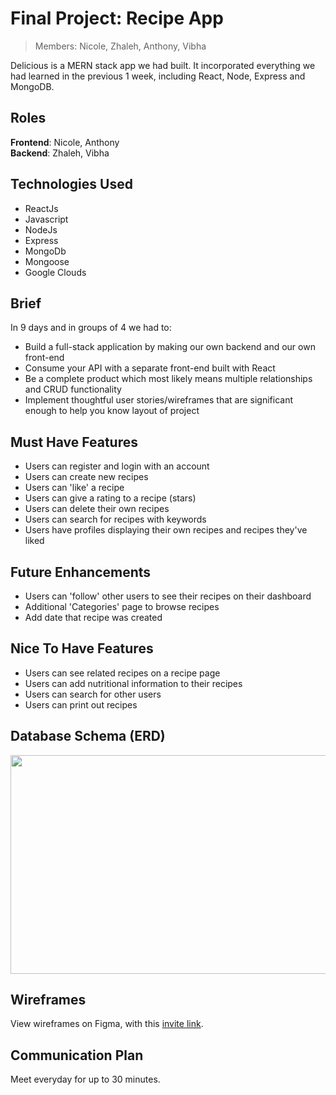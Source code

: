 # Final Project: Recipe App
> Members: Nicole, Zhaleh, Anthony, Vibha

 Delicious is a MERN stack app we had built. It incorporated everything we had learned in the previous 1 week, including React, Node, Express and MongoDB.

## Roles
**Frontend**: Nicole, Anthony<br>
**Backend**: Zhaleh, Vibha

## Technologies Used
<ul>
 <li>ReactJs</li>
 <li>Javascript</li>
 <li>NodeJs</li>
 <li>Express</li>
 <li>MongoDb</li>
 <li>Mongoose</li>
 <li>Google Clouds</li>
</ul>

## Brief
In 9 days and in groups of 4 we had to:
<ul>
 <li>Build a full-stack application by making our own backend and our own front-end</li>
 <li>Consume your API with a separate front-end built with React</li>
 <li>Be a complete product which most likely means multiple relationships and CRUD functionality</li>
 <li>Implement thoughtful user stories/wireframes that are significant enough to help you know layout of project</li>
 
</ul>

## Must Have Features
* Users can register and login with an account
* Users can create new recipes
* Users can 'like' a recipe
* Users can give a rating to a recipe (stars)
* Users can delete their own recipes
* Users can search for recipes with keywords
* Users have profiles displaying their own recipes and recipes they've liked

## Future Enhancements
* Users can 'follow' other users to see their recipes on their dashboard
* Additional 'Categories' page to browse recipes
* Add date that recipe was created

## Nice To Have Features
* Users can see related recipes on a recipe page
* Users can add nutritional information to their recipes
* Users can search for other users
* Users can print out recipes

## Database Schema (ERD)
<img src="https://github.com/nicole-ling/recipe-app/blob/master/backend/db-schema.jpg" width="600px" height="350px" />

## Wireframes
View wireframes on Figma, with this [invite link](https://www.figma.com/file/mBoGae8rnqbR7CeMHdjX3S/Recipe-App?node-id=24%3A56).

## Communication Plan
Meet everyday for up to 30 minutes.


